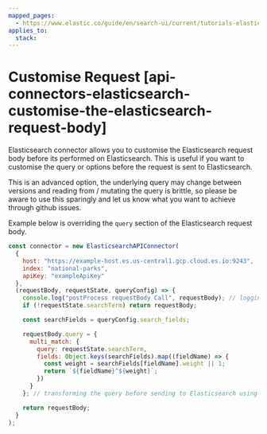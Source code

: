```yaml
---
mapped_pages:
  - https://www.elastic.co/guide/en/search-ui/current/tutorials-elasticsearch-customise-request.html
applies_to:
  stack:
---
```


# Customise Request [api-connectors-elasticsearch-customise-the-elasticsearch-request-body]

Elasticsearch connector allows you to customise the Elasticsearch request body before its performed on Elasticsearch. This is useful if you want to customise the query or options before the request is sent to Elasticsearch.

This is an advanced option, the underlying query may change between versions and reading from / mutating the query is brittle, so please be aware to use this sparingly and let us know what you want to achieve through github issues.

Example below is overriding the `query` section of the Elasticsearch request body.

```js
const connector = new ElasticsearchAPIConnector(
  {
    host: "https://example-host.es.us-central1.gcp.cloud.es.io:9243",
    index: "national-parks",
    apiKey: "exampleApiKey"
  },
  (requestBody, requestState, queryConfig) => {
    console.log("postProcess requestBody Call", requestBody); // logging out the requestBody before sending to Elasticsearch
    if (!requestState.searchTerm) return requestBody;

    const searchFields = queryConfig.search_fields;

    requestBody.query = {
      multi_match: {
        query: requestState.searchTerm,
        fields: Object.keys(searchFields).map((fieldName) => {
          const weight = searchFields[fieldName].weight || 1;
          return `${fieldName}^${weight}`;
        })
      }
    }; // transforming the query before sending to Elasticsearch using the requestState and queryConfig

    return requestBody;
  }
);
```
